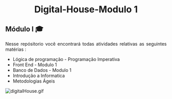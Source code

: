 
<h1 align="center">Digital-House-Modulo 1</h1>



  <h2 align="justify"> Módulo I 🎓 </h2> 
<p align="justify"> Nesse repósitorio você encontrará todas atividades  relativas as seguintes matérias : </p>
  <ul align="justify">
<li>Lógica de programação - Programação Imperativa</li>
<li>Front End - Modulo 1 </li>
<li>Banco de Dados - Modulo 1</li>
<li>Introdução a Informatica</li>
<li>Metodologias Ágeis</li>
</ul>
<img src="https://media3.giphy.com/media/rxCetmGLLM9scLofmG/giphy.gif?cid=790b7611ef48f44335cfb9d84c712163b43c61c30a109f9e&rid=giphy.gif&ct=s" alt="digitalHouse.gif"  align="center"/>




